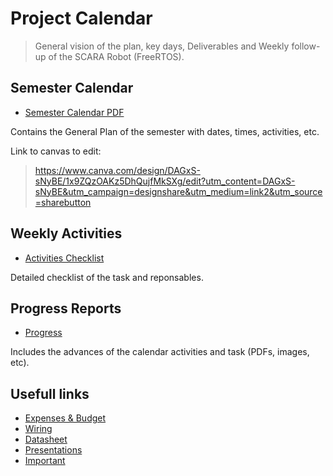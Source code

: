 # Project Calendar

> General vision of the plan, key days, Deliverables and Weekly follow-up of the SCARA Robot (FreeRTOS).



## Semester Calendar
- [Semester Calendar PDF]()

Contains the General Plan of the semester with dates, times, activities, etc.

Link to canvas to edit: 
> https://www.canva.com/design/DAGxS-sNyBE/1x9ZQzOAKz5DhQujfMkSXg/edit?utm_content=DAGxS-sNyBE&utm_campaign=designshare&utm_medium=link2&utm_source=sharebutton



## Weekly Activities
- [Activities Checklist](Activities_Checklist.md)

Detailed checklist of the task and reponsables.



## Progress Reports
- [Progress](Progress/)

Includes the advances of the calendar activities and task (PDFs, images, etc).


## Usefull links
- [Expenses & Budget](docs/Expenses/README.md)
- [Wiring](docs/Wiring/README.md)
- [Datasheet](docs/Datasheets/README.md)
- [Presentations](docs/Presentations/README.md)
- [Important](docs/Importants/README.md)